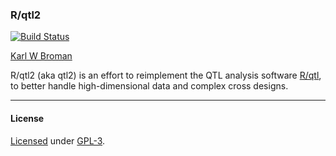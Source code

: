 ### R/qtl2

[![Build Status](https://travis-ci.org/kbroman/qtl.png?branch=master)](https://travis-ci.org/kbroman/qtl)

[Karl W Broman](http://kbroman.org)

R/qtl2 (aka qtl2) is an effort to reimplement the QTL analysis software
[R/qtl](http://www.rqtl.org), to better handle high-dimensional data
and complex cross designs.

---

#### License

[Licensed](LICENSE) under [GPL-3](http://www.r-project.org/Licenses/GPL-3).
